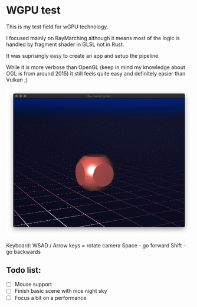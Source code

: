# WGPU test
This is my test field for wGPU technology.

I focused mainly on RayMarching although it means most of the logic is handled by fragment shader in GLSL not in Rust.

It was suprisingly easy to create an app and setup the pipeline.

While it is more verbose than OpenGL (keep in mind my knowledge about OGL is from around 2015) it still feels quite easy and definitely easier than Vulkan ;) 

![screnshot](./screenshot.png)

Keyboard:
WSAD / Arrow keys = rotate camera
Space - go forward
Shift - go backwards

## Todo list:
* [ ] Mouse support
* [ ] Finish basic scene with nice night sky
* [ ] Focus a bit on a performance
